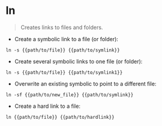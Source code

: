 # ln

> Creates links to files and folders.

- Create a symbolic link to a file (or folder):

`ln -s {{path/to/file}} {{path/to/symlink}}`

- Create several symbolic links to one file (or folder):

`ln -s {{path/to/file}} {{path/to/symlink1}}`

- Overwrite an existing symbolic to point to a different file:

`ln -sf {{path/to/new_file}} {{path/to/symlink}}`

- Create a hard link to a file:

`ln {{path/to/file}} {{path/to/hardlink}}`
